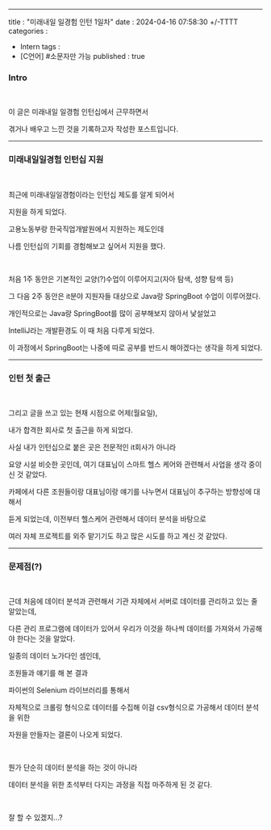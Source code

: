 ---
title : "미래내일 일경험 인턴 1일차"
date : 2024-04-16 07:58:30 +/-TTTT
categories : 
- Intern
tags : 
- [C언어] #소문자만 가능
published : true


### Intro

&nbsp;

이 글은 미래내일 일경험 인턴십에서 근무하면서

겪거나 배우고 느낀 것을 기록하고자 작성한 포스트입니다.

* * *

### 미래내일일경험 인턴십 지원

&nbsp;

최근에 미래내일일경험이라는 인턴십 제도를 알게 되어서

지원을 하게 되었다.

고용노동부랑 한국직업개발원에서 지원하는 제도인데

나름 인턴십의 기회를 경험해보고 싶어서 지원을 했다.

&nbsp;

처음 1주 동안은 기본적인 교양(?)수업이 이루어지고(자아 탐색, 성향 탐색 등)

그 다음 2주 동안은 it분야 지원자들 대상으로 Java랑 SpringBoot 수업이 이루어졌다.

개인적으로는 Java랑 SpringBoot를 많이 공부해보지 않아서 낯설었고

IntelliJ라는 개발환경도 이 때 처음 다루게 되었다.

이 과정에서 SpringBoot는 나중에 따로 공부를 반드시 해야겠다는 생각을 하게 되었다.

* * *

### 인턴 첫 출근

&nbsp;

그리고 글을 쓰고 있는 현재 시점으로 어제(월요일),

내가 합격한 회사로 첫 출근을 하게 되었다. 

사실 내가 인턴십으로 붙은 곳은 전문적인 it회사가 아니라 

요양 시설 비슷한 곳인데, 여기 대표님이 스마트 헬스 케어와 관련해서 사업을 생각 중이신 것 같았다.

카페에서 다른 조원들이랑 대표님이랑 얘기를 나누면서 대표님이 추구하는 방향성에 대해서

듣게 되었는데, 이전부터 헬스케어 관련해서 데이터 분석을 바탕으로 

여러 자체 프로젝트를 외주 맡기기도 하고 많은 시도를 하고 계신 것 같았다.

* * *

### 문제점(?)

&nbsp;

근데 처음에 데이터 분석과 관련해서 기관 자체에서 서버로 데이터를 관리하고 있는 줄 알았는데,

다른 관리 프로그램에 데이터가 있어서 우리가 이것을 하나씩 데이터를 가져와서 가공해야 한다는 것을 알았다.

일종의 데이터 노가다인 셈인데,

조원들과 얘기를 해 본 결과

파이썬의 Selenium 라이브러리를 통해서

자체적으로 크롤링 형식으로 데이터를 수집해 이걸 csv형식으로 가공해서 데이터 분석을 위한

자원을 만들자는 결론이 나오게 되었다.

&nbsp;

뭔가 단순히 데이터 분석을 하는 것이 아니라

데이터 분석을 위한 초석부터 다지는 과정을 직접 마주하게 된 것 같다.


&nbsp;

잘 할 수 있겠지...?

&nbsp;

&nbsp;

&nbsp;

&nbsp;

&nbsp;

&nbsp;